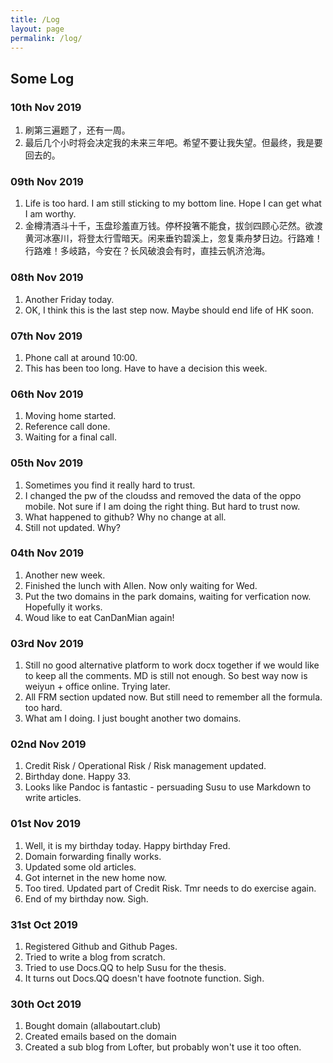 ```yaml
---
title: /Log
layout: page
permalink: /log/
---
```


## Some Log

### 10th Nov 2019

1. 刷第三遍题了，还有一周。
2. 最后几个小时将会决定我的未来三年吧。希望不要让我失望。但最终，我是要回去的。

### 09th Nov 2019

1. Life is too hard. I am still sticking to my bottom line. Hope I can get what I am worthy.
2.  金樽清酒斗十千，玉盘珍羞直万钱。停杯投箸不能食，拔剑四顾心茫然。欲渡黄河冰塞川，将登太行雪暗天。闲来垂钓碧溪上，忽复乘舟梦日边。行路难！行路难！多岐路，今安在？长风破浪会有时，直挂云帆济沧海。 

### 08th Nov 2019

1. Another Friday today.
2. OK, I think this is the last step now. Maybe should end life of HK soon.

### 07th Nov 2019

1. Phone call at around 10:00.
2. This has been too long. Have to have a decision this week.

### 06th Nov 2019

1. Moving home started.
2. Reference call done.
3. Waiting for a final call.

### 05th Nov 2019

1. Sometimes you find it really hard to trust.
2. I changed the pw of the cloudss and removed the data of the oppo mobile. Not sure if I am doing the right thing. But hard to trust now.
3. What happened to github? Why no change at all.
4. Still not updated. Why?

### 04th Nov 2019

1. Another new week.
2. Finished the lunch with Allen. Now only waiting for Wed.
3. Put the two domains in the park domains, waiting for verfication now. Hopefully it works.
4. Woud like to eat CanDanMian again!

### 03rd Nov 2019

1. Still no good alternative platform to work docx together if we would like to keep all the comments. MD is still not enough. So best way now is weiyun + office online. Trying later.
2. All FRM section updated now. But still need to remember all the formula. too hard.
3. What am I doing. I just bought another two domains.

### 02nd Nov 2019

1. Credit Risk / Operational Risk / Risk management updated.
2. Birthday done. Happy 33.
3. Looks like Pandoc is fantastic - persuading Susu to use Markdown to write articles.

### 01st Nov 2019

1. Well, it is my birthday today. Happy birthday Fred.
2. Domain forwarding finally works.
3. Updated some old articles.
4. Got internet in the new home now. 
5. Too tired. Updated part of Credit Risk. Tmr needs to do exercise again.
6. End of my birthday now. Sigh.

### 31st Oct 2019

1. Registered Github and Github Pages.
2. Tried to write a blog from scratch.
3. Tried to use Docs.QQ to help Susu for the thesis.
4. It turns out Docs.QQ doesn't have footnote function. Sigh.

### 30th Oct 2019

1. Bought domain (allaboutart.club)
2. Created emails based on the domain
3. Created a sub blog from Lofter, but probably won't use it too often.

